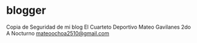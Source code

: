 # blogger
Copia de Seguridad de mi blog El Cuarteto Deportivo
Mateo Gavilanes 
2do A Nocturno
mateoochoa2510@gmail.com
